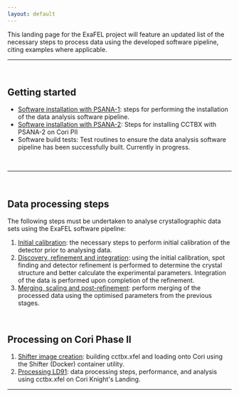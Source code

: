```yaml
---
layout: default
---
```

This landing page for the ExaFEL project will feature an updated list of the necessary steps to process data using the developed software pipeline, citing examples where applicable.

---
<br/>

## Getting started
  - [Software installation with PSANA-1](psana-cctbx-install): steps for performing the installation of the data analysis software pipeline.
   - [Software installation with PSANA-2](psana2-cctbx-install): Steps for installing CCTBX with PSANA-2 on Cori PII
  - Software build tests: Test routines to ensure the data analysis software pipeline has been successfully built. Currently in progress.

<br/>

---
<br/>


## Data processing steps
The following steps must be undertaken to analyse crystallographic data sets using the ExaFEL software pipeline:
  1. [Initial calibration](cspad-calib): the necessary steps to perform initial calibration of the detector prior to analysing data.
  2. [Discovery, refinement and integration](disc-refine): using the initial calibration, spot finding and detector refinement is performed to determine the crystal structure and better calculate the experimental parameters. Integration of the data is performed upon completion of the refinement.
  3. [Merging, scaling and post-refinement](merge-scale): perform merging of the processed data using the optimised parameters from the previous stages.

  <br/>

## Processing on Cori Phase II
  1. [Shifter image creation](docker): building cctbx.xfel and loading onto Cori using the Shifter (Docker) container utility.
  2. [Processing LD91](ld91-knl): data processing steps, performance, and analysis using cctbx.xfel on Cori Knight's Landing.


  ---
  <br/>
